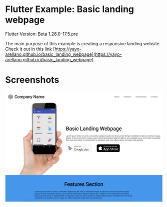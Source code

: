 # Flutter Example: Basic landing webpage

Flutter Version: Beta 1.26.0-17.5.pre

The main purpose of this example is creating a responsive landing website. Check it out in this link
[https://yayo-arellano.github.io/basic_landing_webpage](https://yayo-arellano.github.io/basic_landing_webpage).

# Screenshots
![Image 1](https://github.com/Yayo-Arellano/basic_landing_webpage/blob/master/images/Image1.png?raw=true)  

